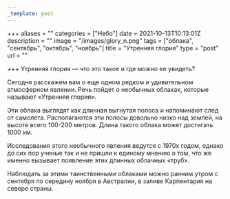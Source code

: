 ```yaml
---
_template: post
---
```




+++
aliases = ""
categories = ["Небо"]
date = 2021-10-13T10:13:01Z
description = ""
image = "/images/glory_n.png"
tags = ["облака", "сентябрь", "октябрь", "ноябрь"]
title = "Утренняя глория"
type = "post"
url = ""

+++
Утренняя глория — что это такое и где можно ее увидеть?  
  
Сегодня расскажем вам о еще одном редком и удивительном атмосферном явлении. Речь пойдет о необычных облаках, которые называют «Утренняя глория».  
  
Эти облака выглядят как длинная выгнутая полоса и напоминают след от самолета. Располагаются эти полосы довольно низко над землей, на высоте всего 100-200 метров. Длина такого облака может достигать 1000 км.  
  
Исследования этого необычного явления ведутся с 1970х годом, однако до сих пор ученые так и не пришли к единому мнению о том, что же именно вызывает появление этих длинных облачных «труб».  
  
Наблюдать за этими таинственными облаками можно ранним утром с сентября по середину ноября в Австралии, в заливе Карпентария на севере страны.

